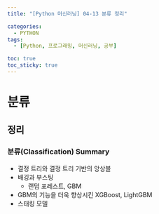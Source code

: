 ```yaml
---
title: "[Python 머신러닝] 04-13 분류 정리"

categories: 
  - PYTHON
tags:
  - [Python, 프로그래밍, 머신러닝, 공부]

toc: true
toc_sticky: true
---
```


# 분류

## 정리

### 분류(Classification) Summary
- 결정 트리와 결정 트리 기반의 앙상블
- 배깅과 부스팅
    - 랜덤 포레스트, GBM
- GBM의 기능을 더욱 향상시킨 XGBoost, LightGBM
- 스태킹 모델